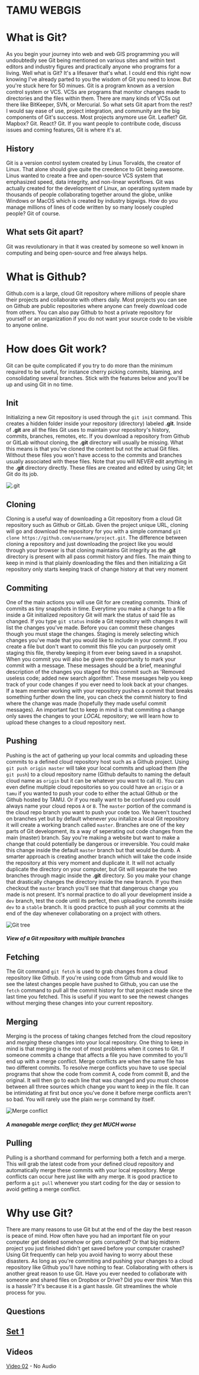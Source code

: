 # TAMU WEBGIS
>

>
# What is Git?
As you begin your journey into web and web GIS programming you will undoubtedly see Git being mentioned on various sites and within text editors and industry figures and practically anyone who programs for a living. Well what is Git? It's a lifesaver that's what. I could end this right now knowing I've already parted to you the wisdom of Git you need to know. But you're stuck here for 50 minues. Git is a program known as a version control system or VCS. VCSs are programs that monitor changes made to directories and the files within them. There are many kinds of VCSs out there like BitKeeper, SVN, or Mercurial. So what sets Git apart from the rest? I would say ease of use, project integration, and community are the big components of Git's success. Most projects anymore use Git. Leaflet? Git. Mapbox? Git. React? Git. If you want people to contribute code, discuss issues and coming features, Git is where it's at. 

## History
 Git is a version control system created by Linus Torvalds, the creator of Linux. That alone should give quite the creedence to Git being awesome. Linus wanted to create a free and open-source VCS system that emphasized speed, data integrity, and non-linear workflows. Git was actually created for the development of Linux, an operating system made by thousands of people collaborating together around the globe, unlike Windows or MacOS which is created by industry bigwigs. How do you manage millions of lines of code written by so many loosely coupled people? Git of course. 

## What sets Git apart?
Git was revolutionary in that it was created by someone so well known in computing and being open-source and free always helps. 

# What is Github?
Github.com is a large, cloud Git repository where millions of people share their projects and collaborate with others daily. Most projects you can see on Github are public repositories where anyone can freely download code from others. You can also pay Github to host a private repository for yourself or an organization if you do not want your source code to be visible to anyone online.

# How does Git work?
Git can be quite complicated if you try to do more than the minimum required to be useful, for instance cherry picking commits, blaming, and consolidating several branches. Stick with the features below and you'll be up and using Git in no time.
>
## Init
Initializing a new Git repository is used through the `git init` command. This creates a hidden folder inside your repository (directory) labeled **.git**. Inside of **.git** are all the files Git uses to maintain your repository's history, commits, branches, remotes, etc. If you download a repository from Github or GitLab without cloning, the **.git** directory will usually be missing. What this means is that you've cloned the content but not the actual Git files. Without these files you won't have access to the commits and branches usually associated with these files. Note that you will *NEVER* edit anything in the **.git** directory directly. These files are created and edited by using Git; let Git do its job. 
>
![.git](../images/modules/02/githidden.PNG)
>
## Cloning
Cloning is a useful way of downloading a Git repository from a cloud Git repository such as Github or GitLab. Given the project unique URL, cloning will go and download the repository for you with a simple command `git clone https://github.com/username/project.git`. The difference between cloning a repository and just downloading the project like you would through your browser is that cloning maintains Git integrity as the **.git** directory is present with all pass commit history and files. The main thing to keep in mind is that plainly downloading the files and then initializing a Git repository only starts keeping track of change history at that very moment
>
## Commiting
One of the main actions you will use Git for are creating commits. Think of commits as tiny snapshots in time. Everytime you make a change to a file inside a Git initialized repository Git will mark the status of said file as changed. If you type `git status` inside a Git repository with changes it will list the changes you've made. Before you can commit these changes though you must stage the changes. Staging is merely selecting which changes you've made that you would like to include in your commit. If you create a file but don't want to commit this file you can purposely omit staging this file, thereby keeping it from ever being saved in a snapshot. When you commit you will also be given the opportunity to mark your commit with a message. These messages should be a brief, meaningful description of the changes you staged for this commit such as 'Removed useless code; added new search algorithm'. These msesages help you keep track of your code changes if you ever need to look back at your changes. If a team member working with your repository pushes a commit that breaks something further down the line, you can check the commit history to find where the change was made (hopefully they made useful commit messages). An important fact to keep in mind is that commiting a change only saves the changes to your *LOCAL* repository; we will learn how to upload these changes to a cloud repository next.
>
## Pushing
 Pushing is the act of gathering up your local commits and uploading these commits to a defined cloud repository host such as a Github project. Using `git push origin master` will take your local commits and upload them (the `git push`) to a cloud repository name (Github defaults to naming the default cloud name as `origin` but it can be whatever you want to call it). You can even define multiple cloud repositories so you could have an `origin` or a `tamu` if you wanted to push your code to either the actual Github or the Github hosted by TAMU. Or if you really want to be confused you could always name your cloud repos `A` or `B`. The `master` portion of the command is the cloud repo branch you want to push your code too. We haven't touched on branches yet but by default whenever you initalize a local Git repository it will create a working branch called `master`. Branches are one of the key parts of Git development, its a way of seperating out code changes from the main (master) branch. Say you're making a website but want to make a change that could potentially be dangerous or irreversible. You could make this change inside the default `master` branch but that would be dumb. A smarter approach is creating another branch which will take the code inside the repository at this very moment and duplicate it. It will not actually duplicate the directory on your computer, but Git will separate the two branches through magic inside the **.git** directory. So you make your change that drastically changes the directory inside the new branch. If you then checkout the `master` branch you'll see that that dangerous change you made is not present. It's normal practice to do all your development inside a `dev` branch, test the code until its perfect, then uploading the commits inside `dev` to a `stable` branch. It is good practice to push all your commits at the end of the day whenever collaborating on a project with others. 
 >
 >
 ![Git tree](../images/modules/02/gittree.png)
 ##### View of a Git repository with multiple branches
 >
 ## Fetching
 The Git command `git fetch` is used to grab changes from a cloud repository like Github. If you're using code from Github and would like to see the latest changes people have pushed to Github, you can use the `fetch` command to pull all the commit history for that project made since the last time you fetched. This is useful if you want to see the newest changes without merging these changes into your current repository.
 >
 ## Merging
 Merging is the process of taking changes fetched from the cloud repository and *merging* these changes into your local repository. One thing to keep in mind is that merging is the root of most problems when it comes to Git. If someone commits a change that affects a file you have commited to you'll end up with a merge conflict. Merge conflicts are when the same file has two different commits. To resolve merge conflicts you have to use special programs that show the code from commit A, code from commit B, and the original. It will then go to each line that was changed and you must choose between all three sources which change you want to keep in the file. It can be intimidating at first but once you've done it before merge conflicts aren't so bad. You will rarely use the plain `merge` command by itself.
 >
 >
 ![Merge conflict](../images/modules/02/gitmergeconflict.png)
 ##### A managable merge conflict; they get MUCH worse
>
 ## Pulling
 Pulling is a shorthand command for performing both a fetch and a merge. This will grab the latest code from your defined cloud repository and automatically merge these commits with your local repository. Merge conflicts can occur here just like with any merge. It is good practice to perform a `git pull` whenever you start coding for the day or session to avoid getting a merge conflict.

# Why use Git?
There are many reasons to use Git but at the end of the day the best reason is peace of mind. How often have you had an important file on your computer get deleted somehow or gets corrupted? Or that big midterm project you just finished didn't get saved before your computer crashed? Using Git frequently can help you avoid having to worry about these disasters. As long as you're commiting and pushing your changes to a cloud repository like Github you'll have nothing to fear. Collaborating with others is another great reason to use Git. Have you ever needed to collaborate with someone and shared files on Dropbox or Drive? Did you ever think 'Man this is a hassle'? It's because it is a giant hassle. Git streamlines the whole process for you.

## Questions

## [Set 1](../reviewquestions/02.md)

## Videos
[Video 02](https://youtu.be/wK_yVKVtwbo) - No Audio

